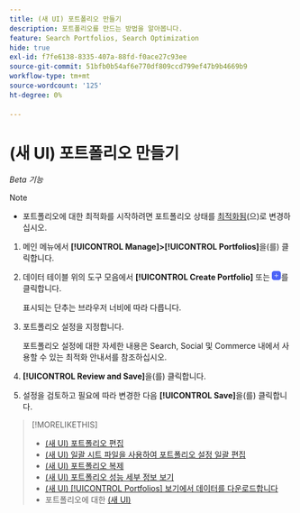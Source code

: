 ```yaml
---
title: (새 UI) 포트폴리오 만들기
description: 포트폴리오를 만드는 방법을 알아봅니다.
feature: Search Portfolios, Search Optimization
hide: true
exl-id: f7fe6138-8335-407a-88fd-f0ace27c93ee
source-git-commit: 51bfb0b54af6e770df809ccd799ef47b9b4669b9
workflow-type: tm+mt
source-wordcount: '125'
ht-degree: 0%

---
```


# (새 UI) 포트폴리오 만들기

*Beta 기능*

>[!NOTE]
>
>* 포트폴리오에 대한 최적화를 시작하려면 포트폴리오 상태를 [최적화됨](portfolio-about.md#portfolio-status)(으)로 변경하십시오.

1. 메인 메뉴에서 **[!UICONTROL Manage]>[!UICONTROL Portfolios]**&#x200B;을(를) 클릭합니다.

1. 데이터 테이블 위의 도구 모음에서 **[!UICONTROL Create Portfolio]** 또는 ![추가](/help/search-social-commerce/assets/add-new.png "추가")를 클릭합니다.

   표시되는 단추는 브라우저 너비에 따라 다릅니다.

1. 포트폴리오 설정을 지정합니다.

   포트폴리오 설정에 대한 자세한 내용은 Search, Social 및 Commerce 내에서 사용할 수 있는 최적화 안내서를 참조하십시오.

1. **[!UICONTROL Review and Save]**&#x200B;을(를) 클릭합니다.

1. 설정을 검토하고 필요에 따라 변경한 다음 **[!UICONTROL Save]**&#x200B;을(를) 클릭합니다.

>[!MORELIKETHIS]
>
>* [(새 UI) 포트폴리오 편집](portfolio-edit.md)
>* [(새 UI) 일괄 시트 파일을 사용하여 포트폴리오 설정 일괄 편집](portfolio-bulksheets.md)
>* [(새 UI) 포트폴리오 복제](portfolio-duplicate.md)
>* [(새 UI) 포트폴리오 성능 세부 정보 보기](portfolio-details.md)
>* [(새 UI) [!UICONTROL Portfolios] 보기에서 데이터를 다운로드합니다](portfolio-view-report.md)
>* 포트폴리오에 대한 [(새 UI)](portfolio-about.md)
